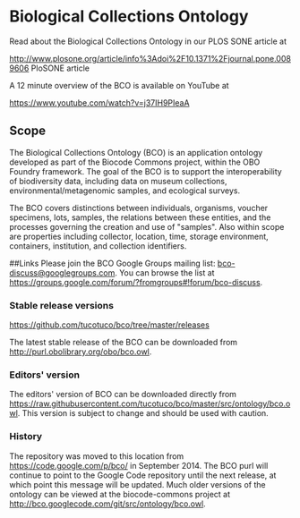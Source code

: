 Biological Collections Ontology
===

Read about the Biological Collections Ontology in our PLOS SONE article at

http://www.plosone.org/article/info%3Adoi%2F10.1371%2Fjournal.pone.0089606 PloSONE article

A 12 minute overview of the BCO is available on YouTube at 

https://www.youtube.com/watch?v=j37IH9PIeaA

## Scope
The Biological Collections Ontology (BCO) is an application ontology developed as part of the Biocode Commons project, within the OBO Foundry framework. The goal of the BCO is to support the interoperability of biodiversity data, including data on museum collections, environmental/metagenomic samples, and ecological surveys.

The BCO covers distinctions between individuals, organisms, voucher specimens, lots, samples, the relations between these entities, and the processes governing the creation and use of "samples". Also within scope are properties including collector, location, time, storage environment, containers, institution, and collection identifiers. 

##Links
Please join the BCO Google Groups mailing list: bco-discuss@googlegroups.com. You can browse the list at https://groups.google.com/forum/?fromgroups#!forum/bco-discuss.

### Stable release versions
https://github.com/tucotuco/bco/tree/master/releases

The latest stable release of the BCO can be downloaded from http://purl.obolibrary.org/obo/bco.owl. 

### Editors' version

The editors' version of BCO can be downloaded directly from https://raw.githubusercontent.com/tucotuco/bco/master/src/ontology/bco.owl. This version is subject to change and should be used with caution.

### History
The repository was moved to this location from https://code.google.com/p/bco/ in September 2014. The BCO purl will continue to point to the Google Code repository until the next release, at which point this message will be updated. Much older versions of the ontology can be viewed at the biocode-commons project at http://bco.googlecode.com/git/src/ontology/bco.owl.
